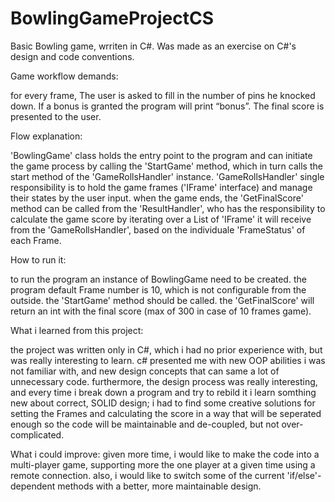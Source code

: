 # BowlingGameProjectCS
Basic Bowling game, wrriten in C#. Was made as an exercise on C#'s design and code conventions.

Game workflow demands:

for every frame, The user is asked to fill in the number of pins he knocked down. If a bonus is granted the program will print “bonus”. The final score is presented to the user.

Flow explanation:

'BowlingGame' class holds the entry point to the program and can initiate the game process by calling the 'StartGame' method, which in turn calls the start method of the 'GameRollsHandler' instance. 'GameRollsHandler' single responsibility is to hold the game frames ('IFrame' interface) and manage their states by the user input. when the game ends, the 'GetFinalScore' method can be called from the 'ResultHandler', who has the responsibility to calculate the game score by iterating over a List of 'IFrame' it will receive from the 'GameRollsHandler', based on the individuale 'FrameStatus' of each Frame.

How to run it:

to run the program an instance of BowlingGame need to be created. the program default Frame number is 10, which is not configurable from the outside. the 'StartGame' method should be called. the 'GetFinalScore' will return an int with the final score (max of 300 in case of 10 frames game).

What i learned from this project:

the project was written only in C#, which i had no prior experience with, but was really interesting to learn. c# presented me with new OOP abilities i was not familiar with, and new design concepts that can same a lot of unnecessary code. furthermore, the design process was really interesting, and every time i break down a program and try to rebild it i learn somthing new about correct, SOLID design; i had to find some creative solutions for setting the Frames and calculating the score in a way that will be seperated enough so the code will be maintainable and de-coupled, but not over-complicated.

What i could improve:
given more time, i would like to make the code into a multi-player game, supporting more the one player at a given time using a remote connection.
also, i would like to switch some of the current 'if/else'-dependent methods with a better, more maintainable design. 

